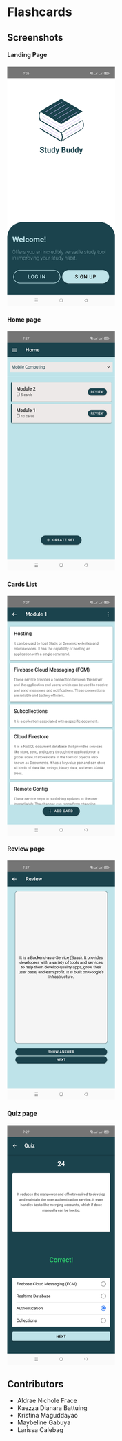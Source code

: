 # Flashcards

## Screenshots

#### Landing Page
<img src="screenshots/Landing%20page.jpg" width="250">

#### Home page
<img src="screenshots/Home%20page.jpg" width="250">

#### Cards List
<img src="screenshots/Card%20List.jpg" width="250">

#### Review page
<img src="screenshots/Review%20page.jpg" width="250">

#### Quiz page
<img src="screenshots/Quiz%20page.jpg" width="250">

## Contributors

+ Aldrae Nichole Frace
+ Kaezza Dianara Battuing
+ Kristina Maguddayao
+ Maybeline Gabuya
+ Larissa Calebag
